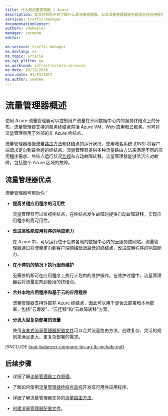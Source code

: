 ```yaml
---
title: 什么是流量管理器 | Azure
description: 本文将有助于你了解什么是流量管理器，以及流量管理器是否是适合你应用程序的流量路由选择
services: traffic-manager
documentationCenter: 
authors: sdwheeler
manager: carmonm
editor: 

ms.service: traffic-manager
ms.devlang: na
ms.topic: article
ms.tgt_pltfrm: na
ms.workload: infrastructure-services
ms.date: 10/11/2016
wacn.date: 01/03/2017
ms.author: sewhee
---
```


# 流量管理器概述

使用 Azure 流量管理器可以控制用户流量在不同数据中心内的服务终结点上的分布。流量管理器支持的服务终结点包括 Azure VM、Web 应用和云服务。也可将流量管理器用于外部的非 Azure 终结点。

流量管理器根据[流量路由方法](./traffic-manager-routing-methods.md)和终结点的运行状况，使用域名系统 (DNS) 将客户端请求定向到最合适的终结点。流量管理器提供多种流量路由方法来满足不同的应用程序需求、终结点运行状况[监视](./traffic-manager-monitoring.md)和自动故障转移。流量管理器能够灵活应对故障，包括整个 Azure 区域的故障。

## 流量管理器优点

流量管理器可帮助你：

- **提高关键应用程序的可用性**

    流量管理器可以监视终结点，在终结点发生故障时提供自动故障转移，实现应用程序的高可用性。

- **改进高性能应用程序的响应能力**

    在 Azure 中，可以运行位于世界各地的数据中心内的云服务或网站。流量管理器通过将流量定向到客户端网络延迟最低的终结点，改进应用程序的响应能力。

- **在不停机的情况下执行服务维护**

    无需停机即可在应用程序上执行计划内的维护操作。在维护过程中，流量管理器会将流量定向到备用的终结点。

- **合并本地应用程序和基于云的应用程序**

    流量管理器支持外部非 Azure 终结点，因此可以用于混合云部署和本地部署，包括“云爆发”、“云迁移”和“云故障转移”方案。

- **分发大型复杂部署的流量**

    使用[嵌套式流量管理器配置文件](./traffic-manager-nested-profiles.md)可以合并流量路由方法，创建复杂、灵活的规则来满足更大、更复杂部署的需求。

[!INCLUDE [load-balancer-compare-tm-ag-lb-include.md](../../includes/load-balancer-compare-tm-ag-lb-include.md)]

## 后续步骤

- 详细了解[流量管理器工作原理](./traffic-manager-how-traffic-manager-works.md)。

- 了解如何使用[流量管理器终结点监视](./traffic-manager-monitoring.md)开发高可用性应用程序。

- 详细了解流量管理器支持的[流量路由方法](./traffic-manager-routing-methods.md)。

- [创建流量管理器配置文件](./traffic-manager-manage-profiles.md)。

<!---HONumber=Mooncake_Quality_Review_1230_2016-->
